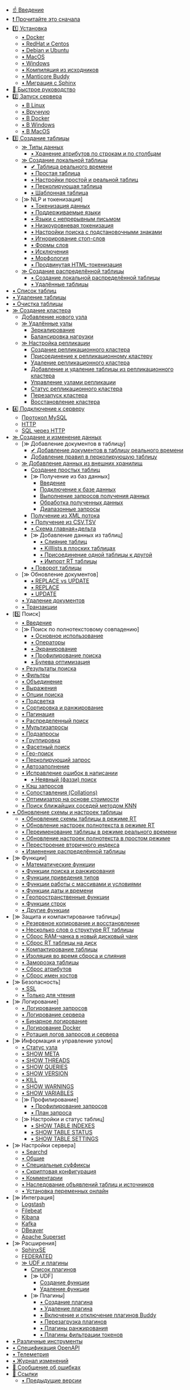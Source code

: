 * [☝ Введение](Introduction.md)
* [❗ Прочитайте это сначала](Read_this_first.md)
* [1️⃣ Установка](Installation/Installation.md)
    * [• Docker](Installation/Docker.md)
    * [• RedHat и Centos](Installation/RHEL_and_Centos.md)
    * [• Debian и Ubuntu](Installation/Debian_and_Ubuntu.md)
    * [• MacOS](Installation/MacOS.md)
    * [• Windows](Installation/Windows.md)
    * [• Компиляция из исходников](Installation/Compiling_from_sources.md)
    * [• Manticore Buddy](Installation/Manticore_Buddy.md)
    * [• Миграция с Sphinx](Installation/Migration_from_Sphinx.md)
* [🔰 Быстрое руководство](Quick_start_guide.md)
* [2️⃣ Запуск сервера](Starting_the_server.md)
    * [• В Linux](Starting_the_server/Linux.md)
    * [• Вручную](Starting_the_server/Manually.md)
    * [• В Docker](Starting_the_server/Docker.md)
    * [• В Windows](Starting_the_server/Windows.md)
    * [• В MacOS](Starting_the_server/MacOS.md)
* [3️⃣ Создание таблицы](Creating_a_table.md)
    * [≫ Типы данных](Creating_a_table/Data_types.md)
        * [• Хранение атрибутов по строкам и по столбцам](Creating_a_table/Data_types.md#Row-wise-and-columnar-attribute-storages)
    * [≫ Создание локальной таблицы](Creating_a_table/Local_tables.md)
        * [✔ Таблица реального времени](Creating_a_table/Local_tables/Real-time_table.md)
        * [• Простая таблица](Creating_a_table/Local_tables/Plain_table.md)
        * [• Настройки простой и реальной таблиц](Creating_a_table/Local_tables/Plain_and_real-time_table_settings.md)
        * [• Перколирующая таблица](Creating_a_table/Local_tables/Percolate_table.md)
        * [• Шаблонная таблица](Creating_a_table/Local_tables/Template_table.md)
    * [≫ NLP и токенизация]
        * [• Токенизация данных](Creating_a_table/NLP_and_tokenization/Data_tokenization.md)
        * [• Поддерживаемые языки](Creating_a_table/NLP_and_tokenization/Supported_languages.md)
        * [• Языки с непрерывным письмом](Creating_a_table/NLP_and_tokenization/Languages_with_continuous_scripts.md)
        * [• Низкоуровневая токенизация](Creating_a_table/NLP_and_tokenization/Low-level_tokenization.md)
        * [• Настройки поиска с подстановочными знаками](Creating_a_table/NLP_and_tokenization/Wildcard_searching_settings.md)
        * [• Игнорирование стоп-слов](Creating_a_table/NLP_and_tokenization/Ignoring_stop-words.md)
        * [• Формы слов](Creating_a_table/NLP_and_tokenization/Wordforms.md)
        * [• Исключения](Creating_a_table/NLP_and_tokenization/Exceptions.md)
        * [• Морфология](Creating_a_table/NLP_and_tokenization/Morphology.md)
        * [• Продвинутая HTML-токенизация](Creating_a_table/NLP_and_tokenization/Advanced_HTML_tokenization.md)
    * [≫ Создание распределённой таблицы](Creating_a_table/Creating_a_distributed_table/Creating_a_distributed_table.md)
        * [• Создание локальной распределённой таблицы](Creating_a_table/Creating_a_distributed_table/Creating_a_local_distributed_table.md)
        * [• Удалённые таблицы](Creating_a_table/Creating_a_distributed_table/Remote_tables.md)
* [• Список таблиц](Listing_tables.md)
* [• Удаление таблицы](Deleting_a_table.md)
* [• Очистка таблицы](Emptying_a_table.md)
* [≫ Создание кластера](Creating_a_cluster/Creating_a_cluster.md)
    * [Добавление нового узла](Creating_a_cluster/Adding_a_new_node.md)
    * [≫ Удалённые узлы](Creating_a_cluster/Remote_nodes.md)
        * [Зеркалирование](Creating_a_cluster/Remote_nodes/Mirroring.md)
        * [Балансировка нагрузки](Creating_a_cluster/Remote_nodes/Load_balancing.md)
    * [≫ Настройка репликации](Creating_a_cluster/Setting_up_replication/Setting_up_replication.md)
        * [Создание репликационного кластера](Creating_a_cluster/Setting_up_replication/Creating_a_replication_cluster.md)
        * [Присоединение к репликационному кластеру](Creating_a_cluster/Setting_up_replication/Joining_a_replication_cluster.md)
        * [Удаление репликационного кластера](Creating_a_cluster/Setting_up_replication/Deleting_a_replication_cluster.md)
        * [Добавление и удаление таблицы из репликационного кластера](Creating_a_cluster/Setting_up_replication/Adding_and_removing_A_table_from_A_replication_cluster.md)
        * [Управление узлами репликации](Creating_a_cluster/Setting_up_replication/Managing_replication_nodes.md)
        * [Статус репликационного кластера](Creating_a_cluster/Setting_up_replication/Replication_cluster_status.md)
        * [Перезапуск кластера](Creating_a_cluster/Setting_up_replication/Restarting_a_cluster.md)
        * [Восстановление кластера](Creating_a_cluster/Setting_up_replication/Cluster_recovery.md)
* [4️⃣ Подключение к серверу](Connecting_to_the_server.md)
    * [Протокол MySQL](Connecting_to_the_server/MySQL_protocol.md)
    * [HTTP](Connecting_to_the_server/HTTP.md)
    * [SQL через HTTP](Connecting_to_the_server/HTTP.md#SQL-over-HTTP)
* [≫ Создание и изменение данных](Data_creation_and_modification/Data_creation_and_modification.md)
    * [≫ Добавление документов в таблицу]
        * [✔ Добавление документов в таблицу реального времени](Data_creation_and_modification/Adding_documents_to_a_table/Adding_documents_to_a_real-time_table.md)
        * [Добавление правил в перколирующую таблицу](Data_creation_and_modification/Adding_documents_to_a_table/Adding_rules_to_a_percolate_table.md)
    * [≫ Добавление данных из внешних хранилищ](Data_creation_and_modification/Adding_data_from_external_storages.md)
        * [Создание простых таблиц](Data_creation_and_modification/Adding_data_from_external_storages/Plain_tables_creation.md)
        * [≫ Получение из баз данных]
            * [Введение](Data_creation_and_modification/Adding_data_from_external_storages/Fetching_from_databases/Introduction.md)
            * [Подключение к базе данных](Data_creation_and_modification/Adding_data_from_external_storages/Fetching_from_databases/Database_connection.md)
            * [Выполнение запросов получения данных](Data_creation_and_modification/Adding_data_from_external_storages/Fetching_from_databases/Execution_of_fetch_queries.md)
            * [Обработка полученных данных](Data_creation_and_modification/Adding_data_from_external_storages/Fetching_from_databases/Processing_fetched_data.md)
            * [Диапазонные запросы](Data_creation_and_modification/Adding_data_from_external_storages/Fetching_from_databases/Ranged_queries.md)
        * [Получение из XML потока](Data_creation_and_modification/Adding_data_from_external_storages/Fetching_from_XML_streams.md)
        * [• Получение из CSV,TSV](Data_creation_and_modification/Adding_data_from_external_storages/Fetching_from_CSV,TSV.md)
        * [• Схема главная+дельта](Data_creation_and_modification/Adding_data_from_external_storages/Main_delta.md)
        * [≫ Добавление данных из таблиц]
            * [• Слияние таблиц](Data_creation_and_modification/Adding_data_from_external_storages/Adding_data_to_tables/Merging_tables.md)
            * [• Killlists в плоских таблицах](Data_creation_and_modification/Adding_data_from_external_storages/Adding_data_to_tables/Killlist_in_plain_tables.md)
            * [• Присоединение одной таблицы к другой](Data_creation_and_modification/Adding_data_from_external_storages/Adding_data_to_tables/Attaching_one_table_to_another.md)
            * [• Импорт RT таблицы](Data_creation_and_modification/Adding_data_from_external_storages/Adding_data_to_tables/Importing_table.md)
        * [• Поворот таблицы](Data_creation_and_modification/Adding_data_from_external_storages/Rotating_a_table.md)
    * [≫ Обновление документов]
        * [• REPLACE vs UPDATE](Data_creation_and_modification/Updating_documents/REPLACE_vs_UPDATE.md)
        * [• REPLACE](Data_creation_and_modification/Updating_documents/REPLACE.md)
        * [• UPDATE](Data_creation_and_modification/Updating_documents/UPDATE.md)
    * [• Удаление документов](Data_creation_and_modification/Deleting_documents.md)
    * [• Транзакции](Data_creation_and_modification/Transactions.md)
* [5️⃣ Поиск]
    * [• Введение](Searching/Intro.md)
    * [≫ Поиск по полнотекстовому совпадению]
        * [• Основное использование](Searching/Full_text_matching/Basic_usage.md)
        * [• Операторы](Searching/Full_text_matching/Operators.md)
        * [• Экранирование](Searching/Full_text_matching/Escaping.md)
        * [• Профилирование поиска](Searching/Full_text_matching/Profiling.md)
        * [• Булева оптимизация](Searching/Full_text_matching/Boolean_optimization.md)
    * [• Результаты поиска](Searching/Search_results.md)
    * [• Фильтры](Searching/Filters.md)
    * [• Объединение](Searching/Joining.md)
    * [• Выражения](Searching/Expressions.md)
    * [• Опции поиска](Searching/Options.md)
    * [• Подсветка](Searching/Highlighting.md)
    * [• Сортировка и ранжирование](Searching/Sorting_and_ranking.md)
    * [• Пагинация](Searching/Pagination.md)
    * [• Распределенный поиск](Searching/Distributed_searching.md)
    * [• Мультизапросы](Searching/Multi-queries.md)
    * [• Подзапросы](Searching/Sub-selects.md)
    * [• Группировка](Searching/Grouping.md)
    * [• Фасетный поиск](Searching/Faceted_search.md)
    * [• Гео-поиск](Searching/Geo_search.md)
    * [• Перколирующий запрос](Searching/Percolate_query.md)
    * [• Автозаполнение](Searching/Autocomplete.md)
    * [• Исправление ошибок в написании](Searching/Spell_correction.md)
        * [• Неявный (фаззи) поиск](Searching/Spell_correction.md#Fuzzy-Search)
    * [• Кэш запросов](Searching/Query_cache.md)
    * [• Сопоставления (Collations)](Searching/Collations.md)
    * [• Оптимизатор на основе стоимости](Searching/Cost_based_optimizer.md)
    * [• Поиск ближайших соседей методом KNN](Searching/KNN.md)
* [• Обновление схемы и настроек таблицы](Updating_table_schema_and_settings.md)
    * [• Обновление схемы таблицы в режиме RT](Updating_table_schema_and_settings.md#Updating-table-schema-in-RT-mode)
    * [• Обновление настроек полнотекcта в режиме RT](Updating_table_schema_and_settings.md#Updating-table-FT-settings-in-RT-mode)
    * [• Переименование таблицы в режиме реального времени](Updating_table_schema_and_settings.md#Renaming-a-real-time-table)
    * [• Обновление настроек полнотекста в простом режиме](Updating_table_schema_and_settings.md#Updating-table-FT-settings-in-plain-mode)
    * [• Перестроение вторичного индекса](Updating_table_schema_and_settings.md#Rebuilding-a-secondary-index)
    * [• Изменение распределённой таблицы](Updating_table_schema_and_settings.md#Changing-a-distributed-table)
* [≫ Функции]
    * [• Математические функции](Functions/Mathematical_functions.md)
    * [• Функции поиска и ранжирования](Functions/Searching_and_ranking_functions.md)
    * [• Функции приведения типов](Functions/Type_casting_functions.md)
    * [• Функции работы с массивами и условиями](Functions/Arrays_and_conditions_functions.md)
    * [• Функции даты и времени](Functions/Date_and_time_functions.md)
    * [• Геопространственные функции](Functions/Geo_spatial_functions.md)
    * [• Функции строк](Functions/String_functions.md)
    * [• Другие функции](Functions/Other_functions.md)
* [≫ Защита и компактирование таблицы]
    * [• Резервное копирование и восстановление](Securing_and_compacting_a_table/Backup_and_restore.md)
    * [• Несколько слов о структуре RT таблицы](Securing_and_compacting_a_table/RT_table_structure.md)
    * [• Сброс RAM-чанка в новый дисковый чанк](Securing_and_compacting_a_table/Flushing_RAM_chunk_to_a_new_disk_chunk.md)
    * [• Сброс RT таблицы на диск](Securing_and_compacting_a_table/Flushing_RAM_chunk_to_disk.md)
    * [• Компактирование таблицы](Securing_and_compacting_a_table/Compacting_a_table.md)
    * [• Изоляция во время сброса и слияния](Securing_and_compacting_a_table/Isolation_during_flushing_and_merging.md)
    * [• Заморозка таблицы](Securing_and_compacting_a_table/Freezing_a_table.md)
    * [• Сброс атрибутов](Securing_and_compacting_a_table/Flushing_attributes.md)
    * [• Сброс имен хостов](Securing_and_compacting_a_table/Flushing_hostnames.md)
* [≫ Безопасность]
    * [• SSL](Security/SSL.md)
    * [• Только для чтения](Security/Read_only.md)
* [≫ Логирование]
    * [• Логирование запросов](Logging/Query_logging.md)
    * [• Логирование сервера](Logging/Server_logging.md)
    * [• Бинарное логирование](Logging/Binary_logging.md)
    * [• Логирование Docker](Logging/Docker_logging.md)
    * [• Ротация логов запросов и сервера](Logging/Rotating_query_and_server_logs.md)
* [≫ Информация и управление узлом]
    * [• Статус узла](Node_info_and_management/Node_status.md)
    * [• SHOW META](Node_info_and_management/SHOW_META.md)
    * [• SHOW THREADS](Node_info_and_management/SHOW_THREADS.md)
    * [• SHOW QUERIES](Node_info_and_management/SHOW_QUERIES.md)
    * [• SHOW VERSION](Node_info_and_management/SHOW_VERSION.md)
    * [• KILL](Node_info_and_management/KILL.md)
    * [• SHOW WARNINGS](Node_info_and_management/SHOW_WARNINGS.md)
    * [• SHOW VARIABLES](Node_info_and_management/SHOW_VARIABLES.md)
    * [≫ Профилирование]
        * [• Профилирование запросов](Node_info_and_management/Profiling/Query_profile.md)
        * [• План запроса](Node_info_and_management/Profiling/Query_plan.md)
    * [≫ Настройки и статус таблиц]
        * [• SHOW TABLE INDEXES](Node_info_and_management/Table_settings_and_status/SHOW_TABLE_INDEXES.md)
        * [• SHOW TABLE STATUS](Node_info_and_management/Table_settings_and_status/SHOW_TABLE_STATUS.md)
        * [• SHOW TABLE SETTINGS](Node_info_and_management/Table_settings_and_status/SHOW_TABLE_SETTINGS.md)
* [≫ Настройки сервера]
    * [• Searchd](Server_settings/Searchd.md)
    * [• Общие](Server_settings/Common.md)
    * [• Специальные суффиксы](Server_settings/Special_suffixes.md)
    * [• Скриптовая конфигурация](Server_settings/Scripted_configuration.md)
    * [• Комментарии](Server_settings/Comments.md)
    * [• Наследование объявлений таблиц и источников](Server_settings/Inheritance_of_index_and_source_declarations.md)
    * [• Установка переменных онлайн](Server_settings/Setting_variables_online.md)
* [≫ Интеграция]
    * [Logstash](Integration/Logstash.md)
    * [Filebeat](Integration/Filebeat.md)
    * [Kibana](Integration/Kibana.md)
    * [Kafka](Integration/Kafka.md)
    * [DBeaver](Integration/DBeaver.md)
    * [Apache Superset](Integration/Apache_Superset.md)
* [≫ Расширения]
    * [SphinxSE](Extensions/SphinxSE.md)
    * [FEDERATED](Extensions/FEDERATED.md)
    * [≫ UDF и плагины](Extensions/UDFs_and_Plugins/UDFs_and_Plugins.md)
        * [Список плагинов](Extensions/UDFs_and_Plugins/Listing_plugins.md)
        * [≫ UDF]
            * [Создание функции](Extensions/UDFs_and_Plugins/UDF/Creating_a_function.md)
            * [Удаление функции](Extensions/UDFs_and_Plugins/UDF/Deleting_a_function.md)
        * [≫ Плагины]
            * [• Создание плагина](Extensions/UDFs_and_Plugins/Plugins/Creating_a_plugin.md)
            * [• Удаление плагина](Extensions/UDFs_and_Plugins/Plugins/Deleting_a_plugin.md)
            * [• Включение и отключение плагинов Buddy](Extensions/UDFs_and_Plugins/Plugins/Enabling_and_disabling_buddy_plugins.md)
            * [• Перезагрузка плагинов](Extensions/UDFs_and_Plugins/Plugins/Reloading_plugins.md)
            * [• Плагины ранжирования](Extensions/UDFs_and_Plugins/Plugins/Ranker_plugins.md)
            * [• Плагины фильтрации токенов](Extensions/UDFs_and_Plugins/Plugins/Token_filter_plugins.md)
* [• Различные инструменты](Miscellaneous_tools.md)
* [• Спецификация OpenAPI](Openapi.md)
* [• Телеметрия](Telemetry.md)
* [• Журнал изменений](Changelog.md)
* [🐞 Сообщение об ошибках](Reporting_bugs.md)
* [📖 Ссылки](References.md)
    * [• Предыдущие версии](References.md#Documentation-for-old-Manticore-versions)
<!-- proofread -->

